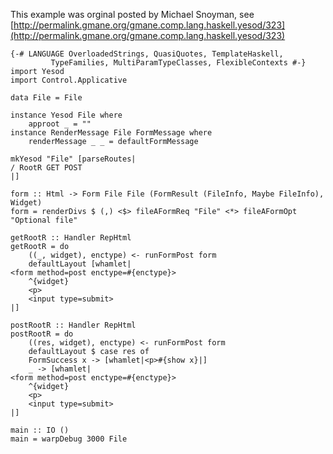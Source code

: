 This example was orginal posted by Michael Snoyman, see [http://permalink.gmane.org/gmane.comp.lang.haskell.yesod/323](http://permalink.gmane.org/gmane.comp.lang.haskell.yesod/323)


	{-# LANGUAGE OverloadedStrings, QuasiQuotes, TemplateHaskell,
		     TypeFamilies, MultiParamTypeClasses, FlexibleContexts #-}
	import Yesod
	import Control.Applicative
	 
	data File = File
	 
	instance Yesod File where
	    approot _ = ""
	instance RenderMessage File FormMessage where
	    renderMessage _ _ = defaultFormMessage
	 
	mkYesod "File" [parseRoutes|
	/ RootR GET POST
	|]
	 
	form :: Html -> Form File File (FormResult (FileInfo, Maybe FileInfo), Widget)
	form = renderDivs $ (,) <$> fileAFormReq "File" <*> fileAFormOpt "Optional file"
	 
	getRootR :: Handler RepHtml
	getRootR = do
	    ((_, widget), enctype) <- runFormPost form
	    defaultLayout [whamlet|
	<form method=post enctype=#{enctype}>
	    ^{widget}
	    <p>
		<input type=submit>
	|]
	 
	postRootR :: Handler RepHtml
	postRootR = do
	    ((res, widget), enctype) <- runFormPost form
	    defaultLayout $ case res of
		FormSuccess x -> [whamlet|<p>#{show x}|]
		_ -> [whamlet|
	<form method=post enctype=#{enctype}>
	    ^{widget}
	    <p>
		<input type=submit>
	|]
	 
	main :: IO ()
	main = warpDebug 3000 File
